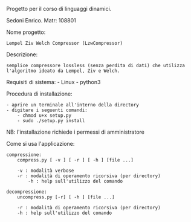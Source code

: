 Progetto per il corso di linguaggi dinamici.

Sedoni Enrico. Matr: 108801


Nome progetto: 

	Lempel Ziv Welch Compressor (LzwCompressor)

Descrizione:

	semplice compressore lossless (senza perdita di dati) che utilizza 
	l'algoritmo ideato da Lempel, Ziv e Welch.

Requisiti di sistema:
	- Linux
	- python3

Procedura di installazione:

	- aprire un terminale all'interno della directory
	- digitare i seguenti comandi:
		- chmod u+x setup.py
		- sudo ./setup.py install

NB: l'installazione richiede i permessi di amministratore

Come si usa l'applicazione:

	compressione:
		compress.py [ -v ] [ -r ] [ -h ] [file ...]

		-v : modalità verbose
   		-r : modalità di operamento ricorsiva (per directory)
    		-h : help sull'utilizzo del comando

	decompressione:
		uncompress.py [-r] [ -h ] [file ...]
		
		-r : modalità di operamento ricorsiva (per directory)
   		-h : help sull'utilizzo del comando
		


